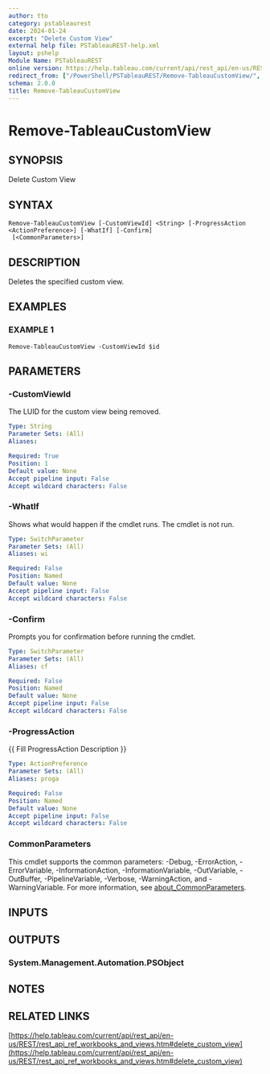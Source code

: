 ```yaml
---
author: tto
category: pstableaurest
date: 2024-01-24
excerpt: "Delete Custom View"
external help file: PSTableauREST-help.xml
layout: pshelp
Module Name: PSTableauREST
online version: https://help.tableau.com/current/api/rest_api/en-us/REST/rest_api_ref_workbooks_and_views.htm#delete_custom_view
redirect_from: ["/PowerShell/PSTableauREST/Remove-TableauCustomView/", "/PowerShell/PSTableauREST/remove-tableaucustomview/", "/PowerShell/remove-tableaucustomview/"]
schema: 2.0.0
title: Remove-TableauCustomView
---
```


# Remove-TableauCustomView

## SYNOPSIS
Delete Custom View

## SYNTAX

```
Remove-TableauCustomView [-CustomViewId] <String> [-ProgressAction <ActionPreference>] [-WhatIf] [-Confirm]
 [<CommonParameters>]
```

## DESCRIPTION
Deletes the specified custom view.

## EXAMPLES

### EXAMPLE 1
```
Remove-TableauCustomView -CustomViewId $id
```

## PARAMETERS

### -CustomViewId
The LUID for the custom view being removed.

```yaml
Type: String
Parameter Sets: (All)
Aliases:

Required: True
Position: 1
Default value: None
Accept pipeline input: False
Accept wildcard characters: False
```

### -WhatIf
Shows what would happen if the cmdlet runs.
The cmdlet is not run.

```yaml
Type: SwitchParameter
Parameter Sets: (All)
Aliases: wi

Required: False
Position: Named
Default value: None
Accept pipeline input: False
Accept wildcard characters: False
```

### -Confirm
Prompts you for confirmation before running the cmdlet.

```yaml
Type: SwitchParameter
Parameter Sets: (All)
Aliases: cf

Required: False
Position: Named
Default value: None
Accept pipeline input: False
Accept wildcard characters: False
```

### -ProgressAction
{{ Fill ProgressAction Description }}

```yaml
Type: ActionPreference
Parameter Sets: (All)
Aliases: proga

Required: False
Position: Named
Default value: None
Accept pipeline input: False
Accept wildcard characters: False
```

### CommonParameters
This cmdlet supports the common parameters: -Debug, -ErrorAction, -ErrorVariable, -InformationAction, -InformationVariable, -OutVariable, -OutBuffer, -PipelineVariable, -Verbose, -WarningAction, and -WarningVariable. For more information, see [about_CommonParameters](http://go.microsoft.com/fwlink/?LinkID=113216).

## INPUTS

## OUTPUTS

### System.Management.Automation.PSObject
## NOTES

## RELATED LINKS

[https://help.tableau.com/current/api/rest_api/en-us/REST/rest_api_ref_workbooks_and_views.htm#delete_custom_view](https://help.tableau.com/current/api/rest_api/en-us/REST/rest_api_ref_workbooks_and_views.htm#delete_custom_view)

